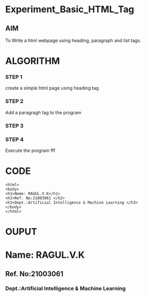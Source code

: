 # Experiment_Basic_HTML_Tag

## AIM
To Write a html webpage using heading, paragraph and list tags.

# ALGORITHM
### STEP 1
create a simple html page using heading tag
### STEP 2
Add a paragragh tag to the program
### STEP 3

### STEP 4
Execute the program fff

# CODE
~~~<!DOCTYPE html>
<html>
<body>
<h1>Name: RAGUL.V.K</h1>
<h2>Ref. No:21003061 </h2>
<h3>Dept.:Artificial Intelligence & Machine Learning </h3>
</body>
</html>

~~~
# OUPUT
<html>
<body>
<h1>Name: RAGUL.V.K </h1>
<h2>Ref. No:21003061 </h2>
<h3>Dept.:Artificial Intelligence & Machine Learning </h3>
</body>
</html>

